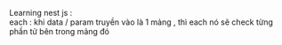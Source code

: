 Learning nest js : </br>
each : khi data / param truyền vào là 1 mảng , thì each nó sẽ check từng phần tử bên trong mảng đó 
